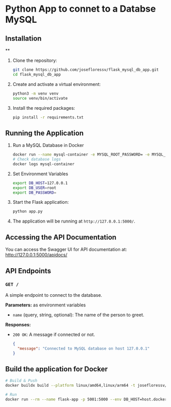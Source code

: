 # Python App to connet to a Databse MySQL

## Installation
**
1. Clone the repository:
    ```sh
    git clone https://github.com/josefloressv/flask_mysql_db_app.git
    cd flask_mysql_db_app
    ```

2. Create and activate a virtual environment:
    ```sh
    python3 -m venv venv
    source venv/bin/activate
    ```

3. Install the required packages:
    ```sh
    pip install -r requirements.txt
    ```

## Running the Application
1. Run a MySQL Database in Docker
   ```sh
   docker run --name mysql-container -e MYSQL_ROOT_PASSWORD= -e MYSQL_DATABASE=testdb -p 3306:3306 -d mysql:latest
   # Check database logs
   docker logs mysql-container
   ```
2. Set Environment Variables
   ```sh
   export DB_HOST=127.0.0.1
   export DB_USER=root
   export DB_PASSWORD=
   ```
3. Start the Flask application:
    ```sh
    python app.py
    ```

4. The application will be running at `http://127.0.0.1:5000/`.

## Accessing the API Documentation

You can access the Swagger UI for API documentation at: http://127.0.0.1:5000/apidocs/



## API Endpoints

### `GET /`

A simple endpoint to connect to the database.

**Parameters:**
as environment variables
- `name` (query, string, optional): The name of the person to greet.

**Responses:**

- `200 OK`: A message if connected or not.
  ```json
  {
    "message": "Connected to MySQL database on host 127.0.0.1"
  }
  ```

## Build the application for Docker
```sh
# Build & Push
docker buildx build --platform linux/amd64,linux/arm64 -t josefloressv/flask_mysql_app . --push

# Run
docker run --rm --name flask-app -p 5001:5000 --env DB_HOST=host.docker.internal --env DB_USER=root --env DB_PASSWORD=root josefloressv/flask_mysql_app

```
